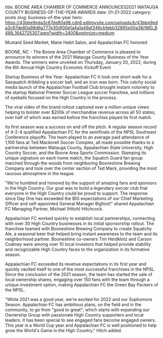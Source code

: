 title: BOONE AREA CHAMBER OF COMMERCE ANNOUNCES2021 WATAUGA COUNTY BUSINESS-OF-THE-YEAR AWARDS
date: 01-21-2022
category: posts
slug: business-of-the-year
hero: https://43bbe9eda3c67de80a98.cdn6.editmysite.com/uploads/b/43bbe9eda3c67de80a98d6a777e30df00e1a4a1a49af246cbfebb32895e00a36/IMG_8488_1642725307.jpeg?width=2400&optimize=medium


Mustard Seed Market, Mane Habit Salon, and Appalachian FC honored

BOONE, NC - The Boone Area Chamber of Commerce is pleased to announce its winners of the 2021 Watauga County Business of the Year Awards. The winners were unveiled on Thursday, January 20, 2022, during the 6th Annual High Country Economic Kickoff Event

Startup Business of the Year: Appalachian FC
It took one short walk for a Sasquatch dribbling a soccer ball, and an icon was born. This catchy social media launch of the Appalachian Football Club brought instant notoriety to the startup National Premier Soccer League soccer franchise, and millions of eyeballs focused on the High Country in the process.

The viral video of the brand rollout captured over a million unique views helping to bolster over $200k of merchandise revenue across all 50 states, over half of which was earned before the franchise played its first match.

Its first season was a success on and off the pitch. A regular season record of 4-2-4 qualified Appalachian FC for the semifinals of the NPSL Southeast Conference playoffs. The team played to an average paid attendance of 1,100 fans at Ted Mackorell Soccer Complex, all made possible thanks to a partnership between Watauga County, Appalachian State University, High Country Soccer, and the Boone Area Sports Commission. Stamping its unique signature on each home match, the Squatch Guard fan group marched through the woods from neighboring Booneshine Brewing Company and took over the center section of Ted Mack, providing the most raucous atmosphere in the league.

"We're humbled and honored by the support of amazing fans and sponsors in the High Country. Our goal was to build a legendary soccer club that everyone in the High Country could be proud to support. The response since Day One has exceeded the BIG expectations of our Chief Marketing Officer and self-appointed General Manager Bigfoot!" shared Appalachian FC Managing Partner, Michael (Hitch) Hitchcock.

Appalachian FC worked quickly to establish local partnerships, connecting with over 30 High Country businesses in its initial sponsorship rollout. The franchise teamed with Booneshine Brewing Company to create Squatchy Ale, a seasonal beer that helped bring instant awareness to the team and its neighborhood partner. Booneshine co-owners Tim Herdklotz and Carson Coatney were among over 10 local investors that helped provide stability and recognizable High Country faces to the organization in its formative season.

Appalachian FC exceeded its revenue expectations in its first year and quickly vaulted itself to one of the most successful franchises in the NPSL. Since the conclusion of the 2021 season, the team has started the sale of local ownership shares, engaging over 150 fans with the team through a unique investment option, making Appalachian FC the Green Bay Packers of the NPSL.

"While 2021 was a good year, we're excited for 2022 and our Sophomore Season. Appalachian FC has ambitious plans, on the field and in the community, to go from "good to great"; which starts with expanding our Ownership Group with passionate High Country supporters and local leaders. It has been special to see engaged fans become engaged owners. This year is a World Cup year and Appalachian FC is well positioned to help grow the World's Game in the High Country." Hitch added.

